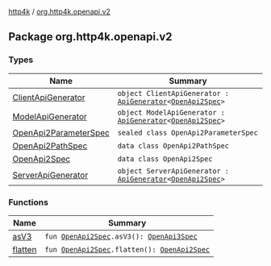 [http4k](../index.md) / [org.http4k.openapi.v2](./index.md)

## Package org.http4k.openapi.v2

### Types

| Name | Summary |
|---|---|
| [ClientApiGenerator](-client-api-generator/index.md) | `object ClientApiGenerator : `[`ApiGenerator`](../org.http4k.openapi/-api-generator.md)`<`[`OpenApi2Spec`](-open-api2-spec/index.md)`>` |
| [ModelApiGenerator](-model-api-generator/index.md) | `object ModelApiGenerator : `[`ApiGenerator`](../org.http4k.openapi/-api-generator.md)`<`[`OpenApi2Spec`](-open-api2-spec/index.md)`>` |
| [OpenApi2ParameterSpec](-open-api2-parameter-spec/index.md) | `sealed class OpenApi2ParameterSpec` |
| [OpenApi2PathSpec](-open-api2-path-spec/index.md) | `data class OpenApi2PathSpec` |
| [OpenApi2Spec](-open-api2-spec/index.md) | `data class OpenApi2Spec` |
| [ServerApiGenerator](-server-api-generator/index.md) | `object ServerApiGenerator : `[`ApiGenerator`](../org.http4k.openapi/-api-generator.md)`<`[`OpenApi2Spec`](-open-api2-spec/index.md)`>` |

### Functions

| Name | Summary |
|---|---|
| [asV3](as-v3.md) | `fun `[`OpenApi2Spec`](-open-api2-spec/index.md)`.asV3(): `[`OpenApi3Spec`](../org.http4k.openapi.v3/-open-api3-spec/index.md) |
| [flatten](flatten.md) | `fun `[`OpenApi2Spec`](-open-api2-spec/index.md)`.flatten(): `[`OpenApi2Spec`](-open-api2-spec/index.md) |
